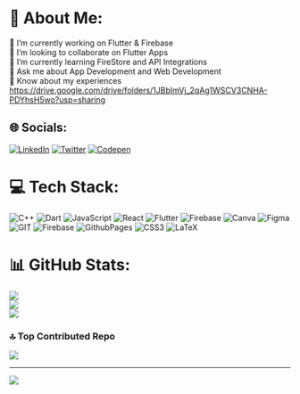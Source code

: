 # 💫 About Me:
🔭 I’m currently working on Flutter & Firebase<br>👯 I’m looking to collaborate on Flutter Apps<br>🌱 I’m currently learning FireStore and API Integrations<br>💬 Ask me about App Development and Web Development<br>📄 Know about my experiences https://drive.google.com/drive/folders/1JBbImVj_2qAg1WSCV3CNHA-PDYhsH5wo?usp=sharing


## 🌐 Socials:
[![LinkedIn](https://img.shields.io/badge/LinkedIn-%230077B5.svg?logo=linkedin&logoColor=white)](https://linkedin.com/in/anishkumar28) [![Twitter](https://img.shields.io/badge/Twitter-%231DA1F2.svg?logo=Twitter&logoColor=white)](https://twitter.com/freaky_anish) [![Codepen](https://img.shields.io/badge/Codepen-000000?style=for-the-badge&logo=codepen&logoColor=white)](https://codepen.io/anishkumar28) 

# 💻 Tech Stack:
![C++](https://img.shields.io/badge/c++-%2300599C.svg?style=for-the-badge&logo=c%2B%2B&logoColor=white) ![Dart](https://img.shields.io/badge/dart-%230175C2.svg?style=for-the-badge&logo=dart&logoColor=white) ![JavaScript](https://img.shields.io/badge/javascript-%23323330.svg?style=for-the-badge&logo=javascript&logoColor=%23F7DF1E) ![React](https://img.shields.io/badge/react-%2320232a.svg?style=for-the-badge&logo=react&logoColor=%2361DAFB) ![Flutter](https://img.shields.io/badge/Flutter-%2302569B.svg?style=for-the-badge&logo=Flutter&logoColor=white) ![Firebase](https://img.shields.io/badge/Firebase-039BE5?style=for-the-badge&logo=Firebase&logoColor=white) ![Canva](https://img.shields.io/badge/Canva-%2300C4CC.svg?style=for-the-badge&logo=Canva&logoColor=white) ![Figma](https://img.shields.io/badge/figma-%23F24E1E.svg?style=for-the-badge&logo=figma&logoColor=white) ![GIT](https://img.shields.io/badge/Git-fc6d26?style=for-the-badge&logo=git&logoColor=white) ![Firebase](https://img.shields.io/badge/firebase-%23039BE5.svg?style=for-the-badge&logo=firebase) ![GithubPages](https://img.shields.io/badge/github%20pages-121013?style=for-the-badge&logo=github&logoColor=white) ![CSS3](https://img.shields.io/badge/css3-%231572B6.svg?style=for-the-badge&logo=css3&logoColor=white) ![LaTeX](https://img.shields.io/badge/latex-%23008080.svg?style=for-the-badge&logo=latex&logoColor=white)
# 📊 GitHub Stats:
![](https://github-readme-stats.vercel.app/api?username=anishkumar28&theme=dark&hide_border=false&include_all_commits=false&count_private=false)<br/>
![](https://github-readme-streak-stats.herokuapp.com/?user=anishkumar28&theme=dark&hide_border=false)<br/>
![](https://github-readme-stats.vercel.app/api/top-langs/?username=anishkumar28&theme=dark&hide_border=false&include_all_commits=false&count_private=false&layout=compact)

### 🔝 Top Contributed Repo
![](https://github-contributor-stats.vercel.app/api?username=anishkumar28&limit=5&theme=algolia&combine_all_yearly_contributions=true)

---
[![](https://visitcount.itsvg.in/api?id=anishkumar28&icon=0&color=0)](https://visitcount.itsvg.in)

<!-- Proudly created with GPRM ( https://gprm.itsvg.in ) -->
